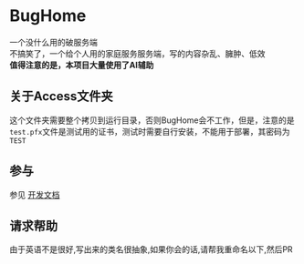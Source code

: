 # BugHome

一个没什么用的破服务端  
不搞笑了，一个给个人用的家庭服务服务端，写的内容杂乱、臃肿、低效  
**值得注意的是，本项目大量使用了AI辅助**

## 关于Access文件夹

这个文件夹需要整个拷贝到运行目录，否则BugHome会不工作，但是，注意的是`test.pfx`文件是测试用的证书，测试时需要自行安装，不能用于部署，其密码为`TEST`

## 参与

参见 [开发文档](doc/index.md)

## 请求帮助

由于英语不是很好,写出来的类名很抽象,如果你会的话,请帮我重命名以下,然后PR
